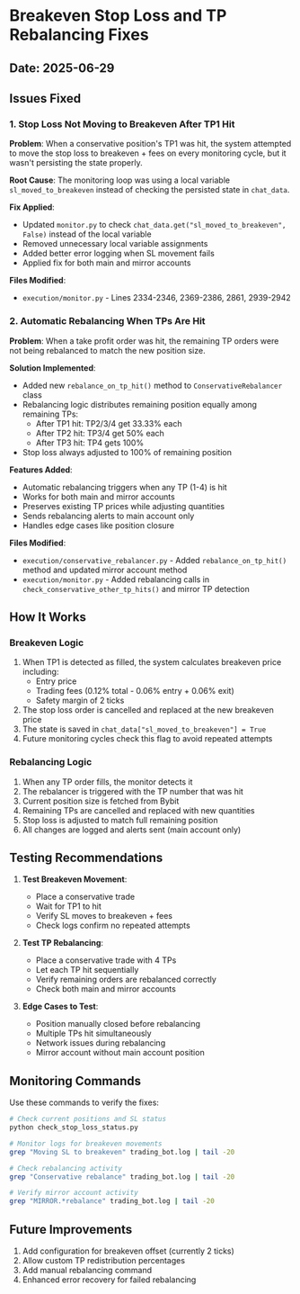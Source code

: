 # Breakeven Stop Loss and TP Rebalancing Fixes

## Date: 2025-06-29

## Issues Fixed

### 1. Stop Loss Not Moving to Breakeven After TP1 Hit

**Problem**: When a conservative position's TP1 was hit, the system attempted to move the stop loss to breakeven + fees on every monitoring cycle, but it wasn't persisting the state properly.

**Root Cause**: The monitoring loop was using a local variable `sl_moved_to_breakeven` instead of checking the persisted state in `chat_data`.

**Fix Applied**:
- Updated `monitor.py` to check `chat_data.get("sl_moved_to_breakeven", False)` instead of the local variable
- Removed unnecessary local variable assignments
- Added better error logging when SL movement fails
- Applied fix for both main and mirror accounts

**Files Modified**:
- `execution/monitor.py` - Lines 2334-2346, 2369-2386, 2861, 2939-2942

### 2. Automatic Rebalancing When TPs Are Hit

**Problem**: When a take profit order was hit, the remaining TP orders were not being rebalanced to match the new position size.

**Solution Implemented**:
- Added new `rebalance_on_tp_hit()` method to `ConservativeRebalancer` class
- Rebalancing logic distributes remaining position equally among remaining TPs:
  - After TP1 hit: TP2/3/4 get 33.33% each
  - After TP2 hit: TP3/4 get 50% each  
  - After TP3 hit: TP4 gets 100%
- Stop loss always adjusted to 100% of remaining position

**Features Added**:
- Automatic rebalancing triggers when any TP (1-4) is hit
- Works for both main and mirror accounts
- Preserves existing TP prices while adjusting quantities
- Sends rebalancing alerts to main account only
- Handles edge cases like position closure

**Files Modified**:
- `execution/conservative_rebalancer.py` - Added `rebalance_on_tp_hit()` method and updated mirror account method
- `execution/monitor.py` - Added rebalancing calls in `check_conservative_other_tp_hits()` and mirror TP detection

## How It Works

### Breakeven Logic
1. When TP1 is detected as filled, the system calculates breakeven price including:
   - Entry price
   - Trading fees (0.12% total - 0.06% entry + 0.06% exit)
   - Safety margin of 2 ticks
2. The stop loss order is cancelled and replaced at the new breakeven price
3. The state is saved in `chat_data["sl_moved_to_breakeven"] = True`
4. Future monitoring cycles check this flag to avoid repeated attempts

### Rebalancing Logic
1. When any TP order fills, the monitor detects it
2. The rebalancer is triggered with the TP number that was hit
3. Current position size is fetched from Bybit
4. Remaining TPs are cancelled and replaced with new quantities
5. Stop loss is adjusted to match full remaining position
6. All changes are logged and alerts sent (main account only)

## Testing Recommendations

1. **Test Breakeven Movement**:
   - Place a conservative trade
   - Wait for TP1 to hit
   - Verify SL moves to breakeven + fees
   - Check logs confirm no repeated attempts

2. **Test TP Rebalancing**:
   - Place a conservative trade with 4 TPs
   - Let each TP hit sequentially
   - Verify remaining orders are rebalanced correctly
   - Check both main and mirror accounts

3. **Edge Cases to Test**:
   - Position manually closed before rebalancing
   - Multiple TPs hit simultaneously
   - Network issues during rebalancing
   - Mirror account without main account position

## Monitoring Commands

Use these commands to verify the fixes:
```bash
# Check current positions and SL status
python check_stop_loss_status.py

# Monitor logs for breakeven movements
grep "Moving SL to breakeven" trading_bot.log | tail -20

# Check rebalancing activity
grep "Conservative rebalance" trading_bot.log | tail -20

# Verify mirror account activity
grep "MIRROR.*rebalance" trading_bot.log | tail -20
```

## Future Improvements

1. Add configuration for breakeven offset (currently 2 ticks)
2. Allow custom TP redistribution percentages
3. Add manual rebalancing command
4. Enhanced error recovery for failed rebalancing
